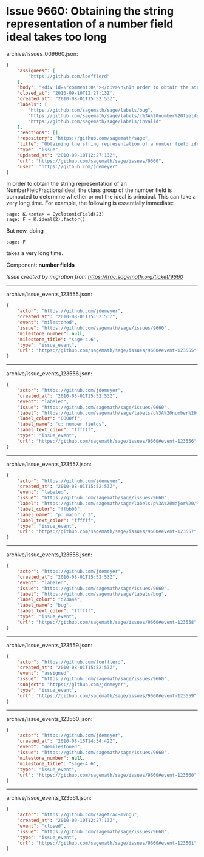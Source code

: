 # Issue 9660: Obtaining the string representation of a number field ideal takes too long

archive/issues_009660.json:
```json
{
    "assignees": [
        "https://github.com/loefflerd"
    ],
    "body": "<div id=\"comment:0\"></div>\n\nIn order to obtain the string representation of an NumberFieldFractionalIdeal, the class group of the number field is computed to determine whether or not the ideal is principal.  This can take a very long time.  For example, the following is essentially immediate:\n\n```\nsage: K.<zeta> = CyclotomicField(23)\nsage: F = K.ideal(2).factor()\n```\nBut now, doing\n\n```\nsage: F\n```\ntakes a very long time.\n\nComponent: **number fields**\n\n_Issue created by migration from https://trac.sagemath.org/ticket/9660_\n\n",
    "closed_at": "2010-09-10T12:27:13Z",
    "created_at": "2010-08-01T15:52:53Z",
    "labels": [
        "https://github.com/sagemath/sage/labels/bug",
        "https://github.com/sagemath/sage/labels/c%3A%20number%20fields",
        "https://github.com/sagemath/sage/labels/invalid"
    ],
    "reactions": [],
    "repository": "https://github.com/sagemath/sage",
    "title": "Obtaining the string representation of a number field ideal takes too long",
    "type": "issue",
    "updated_at": "2010-09-10T12:27:13Z",
    "url": "https://github.com/sagemath/sage/issues/9660",
    "user": "https://github.com/jdemeyer"
}
```
<div id="comment:0"></div>

In order to obtain the string representation of an NumberFieldFractionalIdeal, the class group of the number field is computed to determine whether or not the ideal is principal.  This can take a very long time.  For example, the following is essentially immediate:

```
sage: K.<zeta> = CyclotomicField(23)
sage: F = K.ideal(2).factor()
```
But now, doing

```
sage: F
```
takes a very long time.

Component: **number fields**

_Issue created by migration from https://trac.sagemath.org/ticket/9660_





---

archive/issue_events_123555.json:
```json
{
    "actor": "https://github.com/jdemeyer",
    "created_at": "2010-08-01T15:52:53Z",
    "event": "milestoned",
    "issue": "https://github.com/sagemath/sage/issues/9660",
    "milestone_number": null,
    "milestone_title": "sage-4.6",
    "type": "issue_event",
    "url": "https://github.com/sagemath/sage/issues/9660#event-123555"
}
```



---

archive/issue_events_123556.json:
```json
{
    "actor": "https://github.com/jdemeyer",
    "created_at": "2010-08-01T15:52:53Z",
    "event": "labeled",
    "issue": "https://github.com/sagemath/sage/issues/9660",
    "label": "https://github.com/sagemath/sage/labels/c%3A%20number%20fields",
    "label_color": "0000ff",
    "label_name": "c: number fields",
    "label_text_color": "ffffff",
    "type": "issue_event",
    "url": "https://github.com/sagemath/sage/issues/9660#event-123556"
}
```



---

archive/issue_events_123557.json:
```json
{
    "actor": "https://github.com/jdemeyer",
    "created_at": "2010-08-01T15:52:53Z",
    "event": "labeled",
    "issue": "https://github.com/sagemath/sage/issues/9660",
    "label": "https://github.com/sagemath/sage/labels/p%3A%20major%20/%203",
    "label_color": "ffbb00",
    "label_name": "p: major / 3",
    "label_text_color": "ffffff",
    "type": "issue_event",
    "url": "https://github.com/sagemath/sage/issues/9660#event-123557"
}
```



---

archive/issue_events_123558.json:
```json
{
    "actor": "https://github.com/jdemeyer",
    "created_at": "2010-08-01T15:52:53Z",
    "event": "labeled",
    "issue": "https://github.com/sagemath/sage/issues/9660",
    "label": "https://github.com/sagemath/sage/labels/bug",
    "label_color": "d73a4a",
    "label_name": "bug",
    "label_text_color": "ffffff",
    "type": "issue_event",
    "url": "https://github.com/sagemath/sage/issues/9660#event-123558"
}
```



---

archive/issue_events_123559.json:
```json
{
    "actor": "https://github.com/loefflerd",
    "created_at": "2010-08-01T15:52:53Z",
    "event": "assigned",
    "issue": "https://github.com/sagemath/sage/issues/9660",
    "subject": "https://github.com/jdemeyer",
    "type": "issue_event",
    "url": "https://github.com/sagemath/sage/issues/9660#event-123559"
}
```



---

archive/issue_events_123560.json:
```json
{
    "actor": "https://github.com/jdemeyer",
    "created_at": "2010-08-15T14:34:42Z",
    "event": "demilestoned",
    "issue": "https://github.com/sagemath/sage/issues/9660",
    "milestone_number": null,
    "milestone_title": "sage-4.6",
    "type": "issue_event",
    "url": "https://github.com/sagemath/sage/issues/9660#event-123560"
}
```



---

archive/issue_events_123561.json:
```json
{
    "actor": "https://github.com/sagetrac-mvngu",
    "created_at": "2010-09-10T12:27:13Z",
    "event": "closed",
    "issue": "https://github.com/sagemath/sage/issues/9660",
    "type": "issue_event",
    "url": "https://github.com/sagemath/sage/issues/9660#event-123561"
}
```
